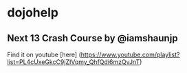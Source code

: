 # dojohelp
## Next 13 Crash Course by @iamshaunjp
Find it on youtube [here] (https://www.youtube.com/playlist?list=PL4cUxeGkcC9jZIVqmy_QhfQdi6mzQvJnT)
